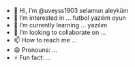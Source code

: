- 👋 Hi, I’m @uveyss1903 selamun aleyküm
- 👀 I’m interested in ... futbol yazılım oyun
- 🌱 I’m currently learning ... yazılım
- 💞️ I’m looking to collaborate on ...
- 📫 How to reach me ...
- 😄 Pronouns: ...
- ⚡ Fun fact: ...

<!---
uveyss1903/uveyss1903 is a ✨ special ✨ repository because its `README.md` (this file) appears on your GitHub profile.
You can click the Preview link to take a look at your changes.
--->
